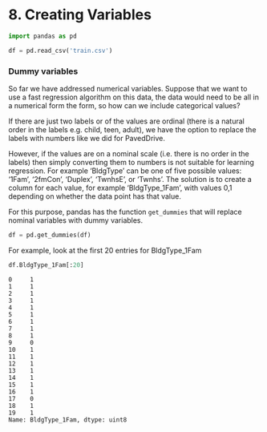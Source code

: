 
# 8. Creating Variables


```python
import pandas as pd
```


```python
df = pd.read_csv('train.csv')
```

### Dummy variables

So far we have addressed numerical variables. Suppose that we want to use a fast regression algorithm on this data, the data would need to be all in a numerical form the form, so how can we include categorical values?

If there are just two labels or of the values are ordinal (there is a natural order in the labels e.g. child, teen, adult), we have the option to replace the labels with numbers like we did for PavedDrive. 

However, if the values are on a nominal scale (i.e. there is no order in the labels) then simply converting them to numbers is not suitable for learning regression. For example ‘BldgType’ can be one of five possible values: ‘1Fam’, ‘2fmCon’, ‘Duplex’, ‘TwnhsE’, or  ‘Twnhs’. The solution is to create a column for each value, for example ‘BldgType_1Fam’, with values 0,1 depending on whether the data point has that value.

For this purpose, pandas has the function `get_dummies` that will replace nominal variables with dummy variables.


```python
df = pd.get_dummies(df)
```

For example, look at the first 20 entries for BldgType_1Fam


```python
df.BldgType_1Fam[:20]
```




    0     1
    1     1
    2     1
    3     1
    4     1
    5     1
    6     1
    7     1
    8     1
    9     0
    10    1
    11    1
    12    1
    13    1
    14    1
    15    1
    16    1
    17    0
    18    1
    19    1
    Name: BldgType_1Fam, dtype: uint8




```python

```


```python

```

